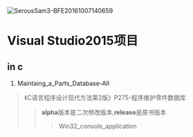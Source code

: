 

![SerousSam3-BFE20161007140659](http://7xsic8.com1.z0.glb.clouddn.com/SerousSam3-BFE20161007140659_1.jpg "SerousSam3-BFE20161007140659")

# Visual Studio2015项目



## in c
1.  Maintaing_a_Parts_Database-All


> 《C语言程序设计现代方法第2版》P275-程序维护零件数据库
>>**alpha**版本是二次修改版本,**release**是原书版本
>>> Win32_console_application